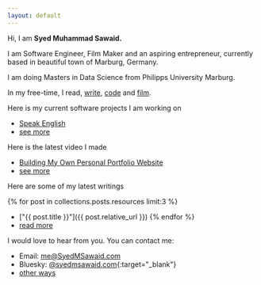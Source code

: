 ```yaml
---
layout: default
---
```


Hi, I am **Syed Muhammad Sawaid.**

I am Software Engineer, Film Maker and an aspiring entrepreneur, currently based in beautiful town of Marburg, Germany.

I am doing Masters in Data Science from Philipps University Marburg.

In my free-time, I read, [write](posts), [code](software) and [film](film).

Here is my current software projects I am working on
- [Speak English](/software/speak-english)
- [see more](/software)

Here is the latest video I made
- [Building My Own Personal Portfolio Website](https://www.youtube.com/watch?v=YjgmT3Lmaqc)
- [see more](/film)

Here are some of my latest writings

{% for post in collections.posts.resources limit:3 %}
- ["{{ post.title }}"]({{ post.relative_url }})
{% endfor %}
- [read more](/posts)

I would love to hear from you. You can contact me:

- Email: me@SyedMSawaid.com
- Bluesky: [@syedmsawaid.com](https://bsky.app/profile/syedmsawaid.com){:target="_blank"}
- [other ways](/contact)